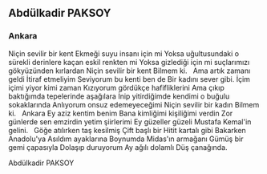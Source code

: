 ## Abdülkadir PAKSOY

### Ankara

Niçin sevilir bir kent
Ekmeği suyu insanı için mi
Yoksa uğultusundaki
           o sürekli derinlere kaçan
                            eskil renkten mi
Yoksa gizlediği için mi
                        suçlarımızı
                        gökyüzünden kırlardan
Niçin sevilir bir kent
Bilmem ki.
 
Ama artık zamanı geldi
İtiraf etmeliyim
Seviyorum bu kenti ben de
Bir kadını sever gibi.
İçim içimi yiyor kimi zaman
Kızıyorum gördükçe hafifliklerini
Ama çıkıp baktığımda tepelerinde aşağılara
İnip yitirdiğimde kendimi
                       o buğulu sokaklarında
Anlıyorum onsuz edemeyeceğimi
Niçin sevilir bir kadın
Bilmem ki.
 
Ankara
Ey aziz kentim benim
Bana kimliğimi kişiliğimi verdin
Zor günlerde sen emzirdin
                        yetim şiirlerimi
Ey güzeller güzeli
Mustafa Kemal'in gelini.
 
Göğe atılırken taş kesilmiş
Çift başlı bir Hitit kartalı gibi
Bakarken Anadolu'ya
Asıldım ayaklarına
Boynumda Midas'ın armağanı
Gümüş bir gemi çapasıyla
Dolaşıp duruyorum
Ay ağılı dolamlı
Düş çanağında.

Abdülkadir PAKSOY
